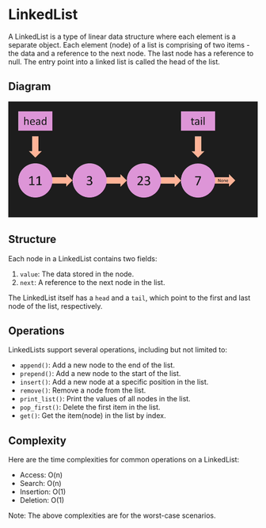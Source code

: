 # LinkedList

A LinkedList is a type of linear data structure where each element is a separate object. Each element (node) of a list is comprising of two items - the data and a reference to the next node. The last node has a reference to null. The entry point into a linked list is called the head of the list.

## Diagram

![LinkedList Diagram](linkedlist-diagram.png)

## Structure

Each node in a LinkedList contains two fields:

1. `value`: The data stored in the node.
2. `next`: A reference to the next node in the list.

The LinkedList itself has a `head` and a `tail`, which point to the first and last node of the list, respectively.

## Operations

LinkedLists support several operations, including but not limited to:

- `append()`: Add a new node to the end of the list.
- `prepend()`: Add a new node to the start of the list.
- `insert()`: Add a new node at a specific position in the list.
- `remove()`: Remove a node from the list.
- `print_list()`: Print the values of all nodes in the list.
- `pop_first()`: Delete the first item in the list.
- `get()`: Get the item(node) in the list by index.

## Complexity

Here are the time complexities for common operations on a LinkedList:

- Access: O(n)
- Search: O(n)
- Insertion: O(1)
- Deletion: O(1)

Note: The above complexities are for the worst-case scenarios.